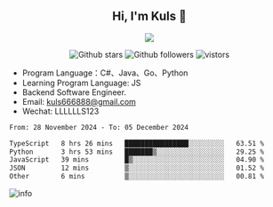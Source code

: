 <h2 align="center"> Hi, I'm Kuls 👋 </h2>
<p align="center">
    <p align="center">
        <img src=" https://avatars.githubusercontent.com/u/42165104?s=460&u=5c7fbf0bce7d4b38a15a44676e6f64b529e47598&v=4"/>
    </p>
    <p align="center">
      <img src="https://img.shields.io/github/stars/hellokuls?style=social" alt="Github stars" />
      <img src="https://img.shields.io/github/followers/hellokuls?style=social" alt="Github followers" />
      <img src="https://visitor-badge.glitch.me/badge?page_id=hellokuls.readme" alt="vistors" />
    </p>
</p>

- Program Language：C#、Java、Go、Python
- Learning Program Language: JS
- Backend Software Engineer.
- Email: kuls666888@gmail.com
- Wechat: LLLLLLS123

<!--START_SECTION:waka-->

```txt
From: 28 November 2024 - To: 05 December 2024

TypeScript   8 hrs 26 mins   ████████████████░░░░░░░░░   63.51 %
Python       3 hrs 53 mins   ███████▒░░░░░░░░░░░░░░░░░   29.25 %
JavaScript   39 mins         █▒░░░░░░░░░░░░░░░░░░░░░░░   04.90 %
JSON         12 mins         ▒░░░░░░░░░░░░░░░░░░░░░░░░   01.52 %
Other        6 mins          ▒░░░░░░░░░░░░░░░░░░░░░░░░   00.81 %
```

<!--END_SECTION:waka-->

![info](https://github-readme-stats.vercel.app/api?username=hellokuls&show_icons=true&count_private=true&hide=prs&theme=default_repocard)


